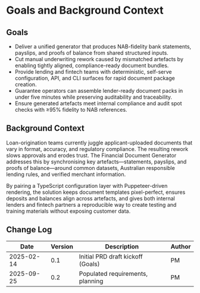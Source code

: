 # Goals and Background Context

## Goals
- Deliver a unified generator that produces NAB-fidelity bank statements, payslips, and proofs of balance from shared structured inputs.
- Cut manual underwriting rework caused by mismatched artefacts by enabling tightly aligned, compliance-ready document bundles.
- Provide lending and fintech teams with deterministic, self-serve configuration, API, and CLI surfaces for rapid document package creation.
- Guarantee operators can assemble lender-ready document packs in under five minutes while preserving auditability and traceability.
- Ensure generated artefacts meet internal compliance and audit spot checks with ≥95% fidelity to NAB references.

## Background Context
Loan-origination teams currently juggle applicant-uploaded documents that vary in format, accuracy, and regulatory compliance. The resulting rework slows approvals and erodes trust. The Financial Document Generator addresses this by synchronising key artefacts—statements, payslips, and proofs of balance—around common datasets, Australian responsible lending rules, and verified merchant information.

By pairing a TypeScript configuration layer with Puppeteer-driven rendering, the solution keeps document templates pixel-perfect, ensures deposits and balances align across artefacts, and gives both internal lenders and fintech partners a reproducible way to create testing and training materials without exposing customer data.

## Change Log
| Date       | Version | Description                       | Author |
|------------|---------|-----------------------------------|--------|
| 2025-02-14 | 0.1     | Initial PRD draft kickoff (Goals) | PM     |
| 2025-09-25 | 0.2     | Populated requirements, planning  | PM     |
